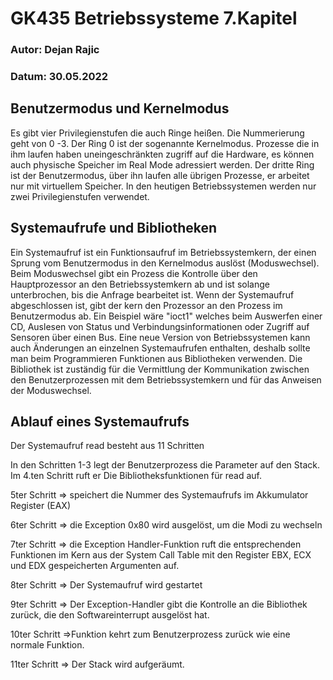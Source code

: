 # GK435 Betriebssysteme 7.Kapitel

### Autor: Dejan Rajic

### Datum: 30.05.2022

## Benutzermodus und Kernelmodus

Es gibt vier Privilegienstufen die auch Ringe heißen. Die Nummerierung geht von 0 -3. Der Ring 0 ist der sogenannte Kernelmodus. Prozesse die in ihm laufen haben uneingeschränkten zugriff auf die Hardware, es können auch physische Speicher im Real Mode adressiert werden. Der dritte Ring ist der Benutzermodus, über ihn laufen alle übrigen Prozesse, er arbeitet nur mit virtuellem Speicher. In den heutigen Betriebssystemen werden nur zwei Privilegienstufen verwendet.

## Systemaufrufe und Bibliotheken

Ein Systemaufruf ist ein Funktionsaufruf im Betriebssystemkern, der einen Sprung vom Benutzermodus in den Kernelmodus auslöst (Moduswechsel). Beim Moduswechsel gibt ein Prozess die Kontrolle über den Hauptprozessor an den Betriebssystemkern ab und ist solange unterbrochen, bis die Anfrage bearbeitet ist. Wenn der Systemaufruf abgeschlossen ist, gibt der kern den Prozessor an den Prozess im Benutzermodus ab. Ein Beispiel wäre "ioct1" welches beim Auswerfen einer CD, Auslesen von Status und Verbindungsinformationen oder Zugriff auf Sensoren über einen Bus. Eine neue Version von Betriebssystemen kann auch Änderungen an einzelnen Systemaufrufen enthalten, deshalb sollte man beim Programmieren Funktionen aus Bibliotheken verwenden. Die Bibliothek ist zuständig für die Vermittlung der Kommunikation zwischen den Benutzerprozessen mit dem Betriebssystemkern und für das Anweisen der Moduswechsel.

## Ablauf eines Systemaufrufs

Der Systemaufruf read besteht aus 11 Schritten

In den Schritten 1-3 legt der Benutzerprozess die Parameter auf den Stack. Im 4.ten Schritt ruft er Die Bibliotheksfunktionen für read auf.

5ter Schritt => speichert die Nummer des Systemaufrufs im Akkumulator Register (EAX)

6ter Schritt => die Exception 0x80 wird ausgelöst, um die Modi zu wechseln

7ter Schritt => die Exception Handler-Funktion ruft die entsprechenden Funktionen im Kern aus der System Call Table mit den Register EBX, ECX und EDX gespeicherten Argumenten auf.

8ter Schritt => Der  Systemaufruf wird gestartet

9ter Schritt => Der Exception-Handler gibt die Kontrolle an die Bibliothek zurück, die den Softwareinterrupt ausgelöst hat.

10ter Schritt =>Funktion kehrt zum Benutzerprozess zurück wie eine normale Funktion.

11ter Schritt => Der Stack wird aufgeräumt.

